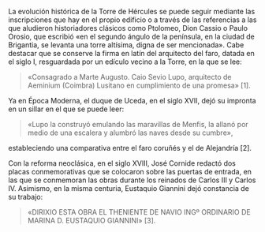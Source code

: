 La evolución histórica de la Torre de Hércules se puede seguir mediante las inscripciones que hay en el propio edificio o a través de las referencias a las que aludieron 
historiadores clásicos como Ptolomeo, Dion Cassio o Paulo Orosio, que escribió «en el segundo ángulo de la península, en la ciudad de Brigantia, se levanta una torre altísima, digna de ser mencionada». Cabe destacar que se conserve la firma en latín del arquitecto del faro, datada en el siglo I, resguardada por un edículo vecino a la Torre, en la que se lee:

> «Consagrado a Marte Augusto. Caio Sevio Lupo, arquitecto de Aeminium (Coimbra) Lusitano en cumplimiento de una promesa» [1].

Ya en Época Moderna, el duque de Uceda, en el siglo XVII, dejó su impronta en un sillar en el que se puede leer:

> «Lupo la construyó emulando las maravillas de Menfis, la allanó por medio de una escalera y alumbró las naves desde su cumbre»,

estableciendo una comparativa entre el faro coruñés y el de Alejandría [2]. 

Con la reforma neoclásica, en el siglo XVIII, José Cornide redactó dos placas conmemorativas que se colocaron sobre las puertas de entrada, en las que se conmemoran las obras durante los reinados de Carlos III y Carlos IV. Asimismo, en la misma centuria, Eustaquio Giannini dejó constancia de su trabajo:

> «DIRIXIO ESTA OBRA EL THENIENTE DE NAVIO INGº ORDINARIO DE MARINA D. EUSTAQUIO GIANNINI» [3].


